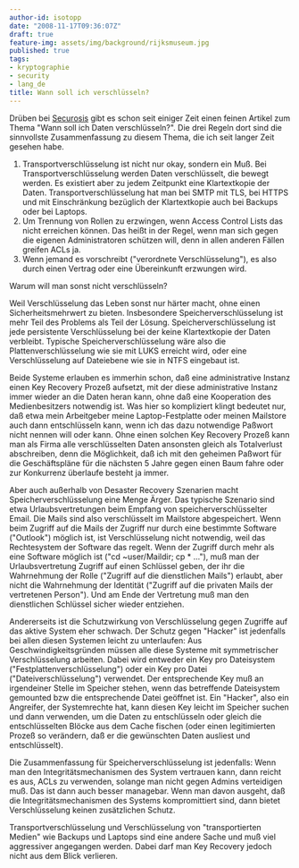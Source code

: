 ```yaml
---
author-id: isotopp
date: "2008-11-17T09:36:07Z"
draft: true
feature-img: assets/img/background/rijksmuseum.jpg
published: true
tags:
- kryptographie
- security
- lang_de
title: Wann soll ich verschlüsseln?
---
```

Drüben bei <a href="http://securosis.com/2006/12/21/the-three-laws-of-data-encryption/">Securosis</a> gibt es schon seit einiger  Zeit einen feinen Artikel zum Thema "Wann soll ich Daten verschlüsseln?". Die drei Regeln dort sind die sinnvollste Zusammenfassung zu diesem Thema, die ich seit langer Zeit gesehen habe. <ol><li>Transportverschlüsselung ist nicht nur okay, sondern ein Muß. Bei Transportverschlüsselung werden Daten verschlüsselt, die bewegt werden. Es existiert aber zu jedem Zeitpunkt eine Klartextkopie der Daten. Transportverschlüsselung hat man bei SMTP mit TLS, bei HTTPS und mit Einschränkung bezüglich der Klartextkopie auch bei Backups oder bei Laptops.</li><li>Um Trennung von Rollen zu erzwingen, wenn Access Control Lists das nicht erreichen können. Das heißt in der Regel, wenn man sich gegen die eigenen Administratoren schützen will, denn in allen anderen Fällen greifen ACLs ja.</li><li>Wenn jemand es vorschreibt ("verordnete Verschlüsselung"), es also durch einen Vertrag oder eine Übereinkunft erzwungen wird.</li></ol> Warum will man sonst nicht verschlüsseln?

Weil Verschlüsselung das Leben sonst nur härter macht, ohne einen Sicherheitsmehrwert zu bieten. Insbesondere Speicherverschlüsselung ist mehr Teil des Problems als Teil der Lösung. Speicherverschlüsselung ist jede persistente Verschlüsselung bei der keine Klartextkopie der Daten verbleibt. Typische Speicherverschlüsselung wäre also die Plattenverschlüsselung wie sie mit LUKS erreicht wird, oder eine Verschlüsselung auf Dateiebene wie sie in NTFS eingebaut ist.

Beide Systeme erlauben es immerhin schon, daß eine administrative Instanz einen Key Recovery Prozeß aufsetzt, mit der diese administrative Instanz immer wieder an die Daten heran kann, ohne daß eine Kooperation des Medienbesitzers notwendig ist. Was hier so kompliziert klingt bedeutet nur, daß etwa mein Arbeitgeber meine Laptop-Festplatte oder meinen Mailstore auch dann entschlüsseln kann, wenn ich das dazu notwendige Paßwort nicht nennen will oder kann. Ohne einen solchen Key Recovery Prozeß kann man als Firma alle verschlüsselten Daten ansonsten gleich als Totalverlust abschreiben, denn die Möglichkeit, daß ich mit den geheimen Paßwort für die Geschäftspläne für die nächsten 5 Jahre gegen einen Baum fahre oder zur Konkurrenz überlaufe besteht ja immer.

Aber auch außerhalb von Desaster Recovery Szenarien macht Speicherverschlüsselung eine Menge Ärger. Das typische Szenario sind etwa Urlaubsvertretungen beim Empfang von speicherverschlüsselter Email. Die Mails sind also verschlüsselt im Mailstore abgespeichert. Wenn beim Zugriff auf die Mails der Zugriff nur durch eine bestimmte Software ("Outlook") möglich ist, ist Verschlüsselung nicht notwendig, weil das Rechtesystem der Software das regelt. Wenn der Zugriff durch mehr als eine Software möglich ist ("cd ~user/Maildir; cp * ..."), muß man der Urlaubsvertretung Zugriff auf einen Schlüssel geben, der ihr die Wahrnehmung der Rolle ("Zugriff auf die dienstlichen Mails") erlaubt, aber nicht die Wahrnehmung der Identität ("Zugriff auf die privaten Mails der vertretenen Person"). Und am Ende der Vertretung muß man den dienstlichen Schlüssel sicher wieder entziehen.

Andererseits ist die Schutzwirkung von Verschlüsselung gegen Zugriffe auf das aktive System eher schwach. Der Schutz gegen "Hacker" ist jedenfalls bei allen diesen Systemen leicht zu unterlaufen: Aus Geschwindigkeitsgründen müssen alle diese Systeme mit symmetrischer Verschlüsselung arbeiten. Dabei wird entweder ein Key pro Dateisystem ("Festplattenverschlüsselung") oder ein Key pro Datei ("Dateiverschlüsselung") verwendet. Der entsprechende Key muß an irgendeiner Stelle im Speicher stehen, wenn das betreffende Dateisystem gemounted bzw die entsprechende Datei geöffnet ist. Ein "Hacker", also ein Angreifer, der Systemrechte hat, kann diesen Key leicht im Speicher suchen und dann verwenden, um die Daten zu entschlüsseln oder gleich die entschlüsselten Blöcke aus dem Cache fischen (oder einen legitimierten Prozeß so verändern, daß er die gewünschten Daten ausliest und entschlüsselt).

Die Zusammenfassung für Speicherverschlüsselung ist jedenfalls: Wenn man den Integritätsmechanismen des System vertrauen kann, dann reicht es aus, ACLs zu verwenden, solange man nicht gegen Admins verteidigen muß. Das ist dann auch besser managebar. Wenn man davon ausgeht, daß die Integritätsmechanismen des Systems kompromittiert sind, dann bietet Verschlüsselung keinen zusätzlichen Schutz.

Transportverschlüsselung und Verschlüsselung von "transportierten Medien" wie Backups und Laptops sind eine andere Sache und muß viel aggressiver angegangen werden. Dabei darf man Key Recovery jedoch nicht aus dem Blick verlieren.
